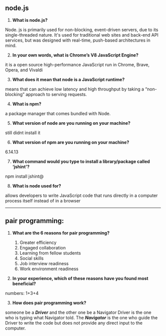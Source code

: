 ## node.js


1. **What is node.js?**

Node. js is primarily used for non-blocking, event-driven servers, due to its single-threaded nature. It's used for traditional web sites and back-end API services, but was designed with real-time, push-based architectures in mind.


2. **In your own words, what is Chrome’s V8 JavaScript Engine?**

it is a open source high-performance JavaScript run in Chrome, Brave, Opera, and Vivaldi

3. **What does it mean that node is a JavaScript runtime?**

means that can achieve low latency and high throughput by taking a “non-blocking” approach to serving requests.

4. **What is npm?**

a package manager that comes bundled with Node.

5. **What version of node are you running on your machine?**

still didnt install it

6. **What version of npm are you running on your machine?**

6.14.13

7. **What command would you type to install a library/package called ‘jshint’?**

npm install jshint@<vesrion>

8. **What is node used for?**

allows developers to write JavaScript code that runs directly in a computer process itself instead of in a browser



----------------------------------------------------------



## pair programming:

1. **What are the 6 reasons for pair programming?**

   1. Greater efficiency
   2. Engaged collaboration
   3. Learning from fellow students
   4. Social skills
   5. Job interview readiness
   6. Work environment readiness

2. **In your experience, which of these reasons have you found most beneficial?**

numbers: 1+3+4

3. **How does pair programming work?**

someone be a ***Driver*** and the other one be a Navigator
Driver is the one who is typing what Navigator told.
The ***Navigator*** is the one who guide the Driver to write the code but does not provide any direct input to the computer.